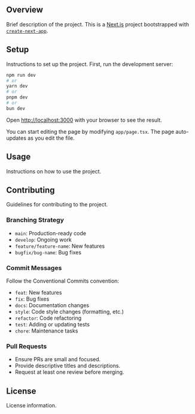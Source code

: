 ## Overview
Brief description of the project.
This is a [Next.js](https://nextjs.org/) project bootstrapped with [`create-next-app`](https://github.com/vercel/next.js/tree/canary/packages/create-next-app).

## Setup
Instructions to set up the project.
First, run the development server:

```bash
npm run dev
# or
yarn dev
# or
pnpm dev
# or
bun dev
```

Open [http://localhost:3000](http://localhost:3000) with your browser to see the result.

You can start editing the page by modifying `app/page.tsx`. The page auto-updates as you edit the file.


## Usage
Instructions on how to use the project.

## Contributing
Guidelines for contributing to the project.
### Branching Strategy
- `main`: Production-ready code
- `develop`: Ongoing work
- `feature/feature-name`: New features
- `bugfix/bug-name`: Bug fixes

###  Commit Messages
Follow the Conventional Commits convention:
- `feat`: New features
- `fix`: Bug fixes
- `docs`: Documentation changes
- `style`: Code style changes (formatting, etc.)
- `refactor`: Code refactoring
- `test`: Adding or updating tests
- `chore`: Maintenance tasks

###  Pull Requests
- Ensure PRs are small and focused.
- Provide descriptive titles and descriptions.
- Request at least one review before merging.

## License
License information.

